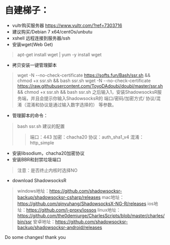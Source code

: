 # 自建梯子：


* vultr购买服务器 https://www.vultr.com/?ref=7303716  
* 建议购买/Debian 7 x64/centOs/unbutu  
* xshell 远程连接到服务器/ssh  
* 安装wget(Web Get)  
> apt-get install wget | yum -y install wget  
* 拷贝安装一键管理脚本  
> wget -N --no-check-certificate https://softs.fun/Bash/ssr.sh && chmod +x ssr.sh && bash ssr.sh
> wget -N --no-check-certificate https://raw.githubusercontent.com/ToyoDAdoubi/doubi/master/ssr.sh && chmod +x ssr.sh && bash ssr.sh
> 之后输入1，安装ShadowsocksR服务端，并且会提示你输入ShadowsocksR的 端口/密码/加密方式/ 协议/混淆（混淆和协议是通过输入数字选择的） 等参数。

* 管理脚本的命令：
> bash ssr.sh
> 建议的配置
>> 端口：443
>> 加密：chacha20
>> 协议：auth_sha1_v4
>> 混淆：http_simple
* 安装libsodium，chacha20加密协议
* 安装BBR和封禁垃圾端口
> 注意：是否终止内核时选择NO
* download ShadowsocksR 
> windows地址：https://github.com/shadowsocksr-backup/shadowsocksr-csharp/releases
> mac地址：https://github.com/qinyuhang/ShadowsocksX-NG-R/releases
> ios地址：https://github.com/j-proxy/iossos
> linux地址：https://github.com/the0demiurge/CharlesScripts/blob/master/charles/bin/ssr
> 安卓地址：https://github.com/shadowsocksr-backup/shadowsocksr-android/releases

Do some changes! thank you
